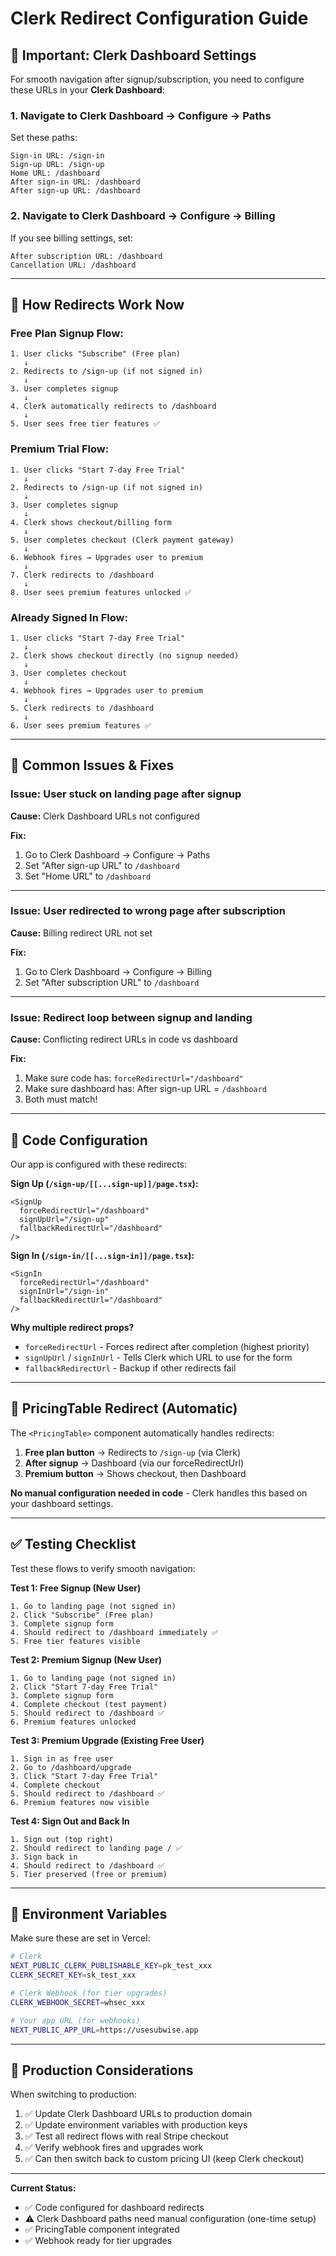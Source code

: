 # Clerk Redirect Configuration Guide

## 🎯 Important: Clerk Dashboard Settings

For smooth navigation after signup/subscription, you need to configure these URLs in your **Clerk Dashboard**:

### **1. Navigate to Clerk Dashboard → Configure → Paths**

Set these paths:

```
Sign-in URL: /sign-in
Sign-up URL: /sign-up
Home URL: /dashboard
After sign-in URL: /dashboard
After sign-up URL: /dashboard
```

### **2. Navigate to Clerk Dashboard → Configure → Billing**

If you see billing settings, set:

```
After subscription URL: /dashboard
Cancellation URL: /dashboard
```

---

## 🔄 How Redirects Work Now

### **Free Plan Signup Flow:**
```
1. User clicks "Subscribe" (Free plan)
   ↓
2. Redirects to /sign-up (if not signed in)
   ↓
3. User completes signup
   ↓
4. Clerk automatically redirects to /dashboard
   ↓
5. User sees free tier features ✅
```

### **Premium Trial Flow:**
```
1. User clicks "Start 7-day Free Trial"
   ↓
2. Redirects to /sign-up (if not signed in)
   ↓
3. User completes signup
   ↓
4. Clerk shows checkout/billing form
   ↓
5. User completes checkout (Clerk payment gateway)
   ↓
6. Webhook fires → Upgrades user to premium
   ↓
7. Clerk redirects to /dashboard
   ↓
8. User sees premium features unlocked ✅
```

### **Already Signed In Flow:**
```
1. User clicks "Start 7-day Free Trial"
   ↓
2. Clerk shows checkout directly (no signup needed)
   ↓
3. User completes checkout
   ↓
4. Webhook fires → Upgrades user to premium
   ↓
5. Clerk redirects to /dashboard
   ↓
6. User sees premium features ✅
```

---

## 🚨 Common Issues & Fixes

### **Issue: User stuck on landing page after signup**

**Cause:** Clerk Dashboard URLs not configured

**Fix:** 
1. Go to Clerk Dashboard → Configure → Paths
2. Set "After sign-up URL" to `/dashboard`
3. Set "Home URL" to `/dashboard`

---

### **Issue: User redirected to wrong page after subscription**

**Cause:** Billing redirect URL not set

**Fix:**
1. Go to Clerk Dashboard → Configure → Billing
2. Set "After subscription URL" to `/dashboard`

---

### **Issue: Redirect loop between signup and landing**

**Cause:** Conflicting redirect URLs in code vs dashboard

**Fix:**
1. Make sure code has: `forceRedirectUrl="/dashboard"`
2. Make sure dashboard has: After sign-up URL = `/dashboard`
3. Both must match!

---

## 📝 Code Configuration

Our app is configured with these redirects:

**Sign Up (`/sign-up/[[...sign-up]]/page.tsx`):**
```tsx
<SignUp
  forceRedirectUrl="/dashboard"
  signUpUrl="/sign-up"
  fallbackRedirectUrl="/dashboard"
/>
```

**Sign In (`/sign-in/[[...sign-in]]/page.tsx`):**
```tsx
<SignIn
  forceRedirectUrl="/dashboard"
  signInUrl="/sign-in"
  fallbackRedirectUrl="/dashboard"
/>
```

**Why multiple redirect props?**
- `forceRedirectUrl` - Forces redirect after completion (highest priority)
- `signUpUrl` / `signInUrl` - Tells Clerk which URL to use for the form
- `fallbackRedirectUrl` - Backup if other redirects fail

---

## 🎨 PricingTable Redirect (Automatic)

The `<PricingTable>` component automatically handles redirects:

1. **Free plan button** → Redirects to `/sign-up` (via Clerk)
2. **After signup** → Dashboard (via our forceRedirectUrl)
3. **Premium button** → Shows checkout, then Dashboard

**No manual configuration needed in code** - Clerk handles this based on your dashboard settings.

---

## ✅ Testing Checklist

Test these flows to verify smooth navigation:

**Test 1: Free Signup (New User)**
```
1. Go to landing page (not signed in)
2. Click "Subscribe" (Free plan)
3. Complete signup form
4. Should redirect to /dashboard immediately ✅
5. Free tier features visible
```

**Test 2: Premium Signup (New User)**
```
1. Go to landing page (not signed in)
2. Click "Start 7-day Free Trial"
3. Complete signup form
4. Complete checkout (test payment)
5. Should redirect to /dashboard ✅
6. Premium features unlocked
```

**Test 3: Premium Upgrade (Existing Free User)**
```
1. Sign in as free user
2. Go to /dashboard/upgrade
3. Click "Start 7-day Free Trial"
4. Complete checkout
5. Should redirect to /dashboard ✅
6. Premium features now visible
```

**Test 4: Sign Out and Back In**
```
1. Sign out (top right)
2. Should redirect to landing page / ✅
3. Sign back in
4. Should redirect to /dashboard ✅
5. Tier preserved (free or premium)
```

---

## 🔧 Environment Variables

Make sure these are set in Vercel:

```bash
# Clerk
NEXT_PUBLIC_CLERK_PUBLISHABLE_KEY=pk_test_xxx
CLERK_SECRET_KEY=sk_test_xxx

# Clerk Webhook (for tier upgrades)
CLERK_WEBHOOK_SECRET=whsec_xxx

# Your app URL (for webhooks)
NEXT_PUBLIC_APP_URL=https://usesubwise.app
```

---

## 🎯 Production Considerations

When switching to production:

1. ✅ Update Clerk Dashboard URLs to production domain
2. ✅ Update environment variables with production keys
3. ✅ Test all redirect flows with real Stripe checkout
4. ✅ Verify webhook fires and upgrades work
5. ✅ Can then switch back to custom pricing UI (keep Clerk checkout)

---

**Current Status:**
- ✅ Code configured for dashboard redirects
- ⚠️ Clerk Dashboard paths need manual configuration (one-time setup)
- ✅ PricingTable component integrated
- ✅ Webhook ready for tier upgrades



